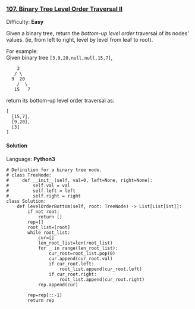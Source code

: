 ### [107\. Binary Tree Level Order Traversal II](https://leetcode.com/problems/binary-tree-level-order-traversal-ii/)

Difficulty: **Easy**


Given a binary tree, return the _bottom-up level order_ traversal of its nodes' values. (ie, from left to right, level by level from leaf to root).

For example:  
Given binary tree `[3,9,20,null,null,15,7]`,  

```
    3
   / \
  9  20
    /  \
   15   7
```

return its bottom-up level order traversal as:  

```
[
  [15,7],
  [9,20],
  [3]
]
```


#### Solution

Language: **Python3**

```python3
# Definition for a binary tree node.
# class TreeNode:
#     def __init__(self, val=0, left=None, right=None):
#         self.val = val
#         self.left = left
#         self.right = right
class Solution:
    def levelOrderBottom(self, root: TreeNode) -> List[List[int]]:
        if not root:
            return []
        rep=[]
        root_list=[root]
        while root_list:
            cur=[]
            len_root_list=len(root_list)
            for _ in range(len_root_list):
                cur_root=root_list.pop(0)
                cur.append(cur_root.val)
                if cur_root.left:
                    root_list.append(cur_root.left)
                if cur_root.right:
                    root_list.append(cur_root.right)
            rep.append(cur)
        
        rep=rep[::-1]
        return rep
```